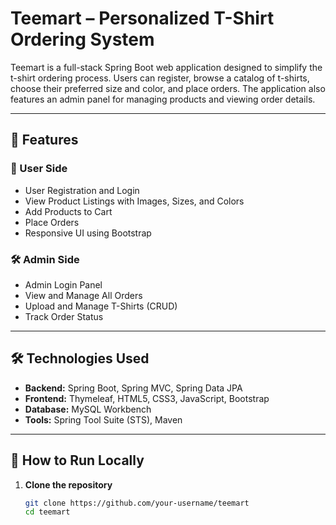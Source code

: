 # Teemart – Personalized T-Shirt Ordering System

Teemart is a full-stack Spring Boot web application designed to simplify the t-shirt ordering process. Users can register, browse a catalog of t-shirts, choose their preferred size and color, and place orders. The application also features an admin panel for managing products and viewing order details.

---

## 📌 Features

### 👤 User Side
- User Registration and Login
- View Product Listings with Images, Sizes, and Colors
- Add Products to Cart
- Place Orders
- Responsive UI using Bootstrap

### 🛠️ Admin Side
- Admin Login Panel
- View and Manage All Orders
- Upload and Manage T-Shirts (CRUD)
- Track Order Status

---

## 🛠 Technologies Used

- **Backend:** Spring Boot, Spring MVC, Spring Data JPA
- **Frontend:** Thymeleaf, HTML5, CSS3, JavaScript, Bootstrap
- **Database:** MySQL Workbench
- **Tools:** Spring Tool Suite (STS), Maven

---

## 🚀 How to Run Locally

1. **Clone the repository**
   ```bash
   git clone https://github.com/your-username/teemart
   cd teemart
